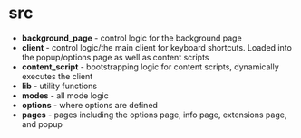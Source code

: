 # src

* **background_page** - control logic for the background page
* **client** - control logic/the main client for keyboard shortcuts. Loaded into the popup/options page as well as content scripts
* **content_script** - bootstrapping logic for content scripts, dynamically executes the client
* **lib** - utility functions
* **modes** -  all mode logic 
* **options** - where options are defined
* **pages** - pages including the options page, info page, extensions page, and popup